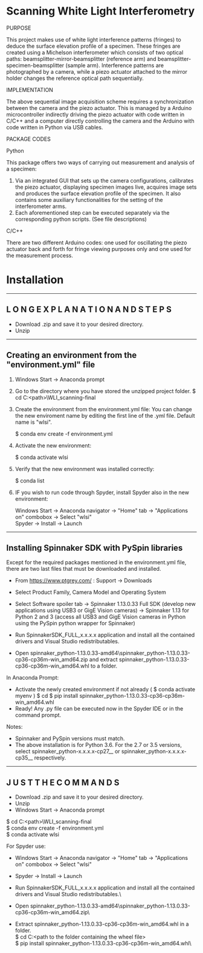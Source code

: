 # Scanning White Light Interferometry

PURPOSE

This project makes use of white light interference patterns (fringes) to deduce the surface elevation profile of a specimen. These fringes are created using a Michelson interferometer which consists of two optical paths: beamsplitter-mirror-beamsplitter (reference arm) and beamsplitter-specimen-beamsplitter (sample arm). Interference patterns are photographed by a camera, while a piezo actuator attached to the mirror holder changes the reference optical path sequentially.

IMPLEMENTATION

The above sequential image acquisition scheme requires a synchronization between the camera and the piezo actuator. This is managed by a Arduino microcontroller indirectly driving the piezo actuator with code written in C/C++ and a computer directly controlling the camera and the Arduino with code written in Python via USB cables.

PACKAGE CODES

Python

This package offers two ways of carrying out measurement and analysis of a specimen:
  1) Via an integrated GUI that sets up the camera configurations, calibrates the piezo actuator, displaying specimen images live, acquires image sets and produces the surface elevation profile of the specimen. It also contains some auxiliary functionalities for the setting of the interferometer arms.
  2) Each aforementioned step can be executed separately via the corresponding python scripts. (See file descriptions)
  
C/C++

There are two different Arduino codes: one used for oscillating the piezo actuator back and forth for fringe viewing purposes only and one used for the measurement process.

# Installation

---------------------------------------------------------------
L O N G    E X P L A N A T I O N    A N D    S T E P S
---------------------------------------------------------------

- Download .zip and save it to your desired directory.
- Unzip

---------------------------------------------------------------
Creating an environment from the "environment.yml" file
---------------------------------------------------------------
1.	Windows Start -> Anaconda prompt

2.	Go to the directory where you have stored the unzipped project folder.
	$ cd C:\<path>\WLI_scanning-final

3.	Create the environment from the environment.yml file:
	You can change the new enviroment name by editing the first line of the .yml file.
	Default name is "wlsi".

	$ conda env create -f environment.yml

4. 	Activate the new environment:
		
	$ conda activate wlsi

5.	Verify that the new environment was installed correctly:

	$ conda list

6.	IF you wish to run code through Spyder, install Spyder also in the new environment:
	
	Windows Start -> Anaconda navigator -> "Home" tab -> "Applications on" combobox -> Select "wlsi"\
	Spyder -> Install -> Launch
	
	

---------------------------------------------------------------
Installing Spinnaker SDK with PySpin libraries
---------------------------------------------------------------

Except for the required packages mentioned in the environment.yml file, there are two last files that must be downloaded and installed.

- From https://www.ptgrey.com/ : Support -> Downloads
- Select Product Family, Camera Model and Operating System
- Select Software spoiler tab -> Spinnaker 1.13.0.33 Full SDK
(develop new applications using USB3 or GigE Vision cameras)
                                              -> Spinnaker 1.13 for Python 2 and 3
(access all USB3 and GigE Vision cameras in Python using the PySpin python wrapper for Spinnaker)

- Run SpinnakerSDK_FULL_x.x.x.x application and install all the contained drivers and Visual Studio redistributables.
- Open spinnaker_python-1.13.0.33-amd64\spinnaker_python-1.13.0.33-cp36-cp36m-win_amd64.zip and extract spinnaker_python-1.13.0.33-cp36-cp36m-win_amd64.whl to a folder.

In Anaconda Prompt:
- Activate the newly created environment if not already ( $ conda activate myenv )
  $ cd <full path to the folder containing the wheel file>
  $ pip install spinnaker_python-1.13.0.33-cp36-cp36m-win_amd64.whl
- Ready! Any .py file can be executed now in the Spyder IDE or in the command prompt.


Notes:
- Spinnaker and PySpin versions must match.
- The above installation is for Python 3.6. For the 2.7 or 3.5 versions, select spinnaker_python-x.x.x.x-cp27__ or spinnaker_python-x.x.x.x-cp35__ respectively.








-----------------------------------
J U S T    T H E    C O M M A N D S
-----------------------------------

- Download .zip and save it to your desired directory.
- Unzip
- Windows Start -> Anaconda prompt

$ cd C:\<path>\WLI_scanning-final\
$ conda env create -f environment.yml\
$ conda activate wlsi

For Spyder use:
- Windows Start -> Anaconda navigator -> "Home" tab -> "Applications on" combobox -> Select "wlsi"
- Spyder -> Install -> Launch

- Run SpinnakerSDK_FULL_x.x.x.x application and install all the contained drivers and Visual Studio redistributables.\
- Open spinnaker_python-1.13.0.33-amd64\spinnaker_python-1.13.0.33-cp36-cp36m-win_amd64.zip\
- Extract spinnaker_python-1.13.0.33-cp36-cp36m-win_amd64.whl in a folder.\
$ cd C:\<path to the folder containing the wheel file>\
$ pip install spinnaker_python-1.13.0.33-cp36-cp36m-win_amd64.whl\
